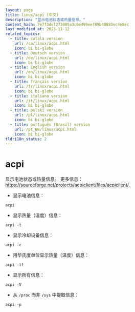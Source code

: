 ```yaml
---
layout: page
title: linux/acpi (中文)
description: "显示电池状态或热量信息。"
content_hash: 7e7f3def273005a3c0e499ee789b40883ec4e8ec
last_modified_at: 2023-11-12
related_topics:
  - title: català version
    url: /ca/linux/acpi.html
    icon: bi bi-globe
  - title: Deutsch version
    url: /de/linux/acpi.html
    icon: bi bi-globe
  - title: English version
    url: /en/linux/acpi.html
    icon: bi bi-globe
  - title: français version
    url: /fr/linux/acpi.html
    icon: bi bi-globe
  - title: italiano version
    url: /it/linux/acpi.html
    icon: bi bi-globe
  - title: polski version
    url: /pl/linux/acpi.html
    icon: bi bi-globe
  - title: português (Brasil) version
    url: /pt_BR/linux/acpi.html
    icon: bi bi-globe
tldri18n_status: 2
---
```

# acpi

显示电池状态或热量信息。
更多信息：<https://sourceforge.net/projects/acpiclient/files/acpiclient/>.

- 显示电池信息：

`acpi`

- 显示热量（温度）信息：

`acpi -t`

- 显示冷却设备信息：

`acpi -c`

- 用华氏度单位显示热量（温度）信息：

`acpi -tf`

- 显示所有信息：

`acpi -V`

- 从 `/proc` 而非 `/sys` 中提取信息：

`acpi -p`
